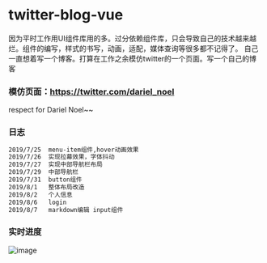 # twitter-blog-vue

因为平时工作用UI组件库用的多。过分依赖组件库，只会导致自己的技术越来越烂。组件的编写，样式的书写，动画，适配，媒体查询等很多都不记得了。
自己一直想着写一个博客。打算在工作之余模仿twitter的一个页面。写一个自己的博客

### 模仿页面：https://twitter.com/dariel_noel 

respect for Dariel Noel~~

### 日志
``` bash
2019/7/25  menu-item组件,hover动画效果
2019/7/26  实现拉幕效果，字体抖动
2019/7/27  实现中部导航栏布局
2019/7/29  中部导航栏
2019/7/31  button组件
2019/8/1   整体布局改造
2019/8/2   个人信息
2019/8/6   login
2019/8/7   markdown编辑 input组件

```

### 实时进度
![image](https://github.com/pppercyWang/twitter-blog-vue/blob/master/public/img/demo.gif)